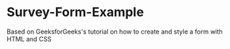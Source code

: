 # Survey-Form-Example
Based on GeeksforGeeks's tutorial on how to create and style a form with HTML and CSS
